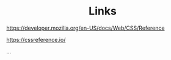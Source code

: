 <h1 align=center>Links</h1>



https://developer.mozilla.org/en-US/docs/Web/CSS/Reference



https://cssreference.io/



...
